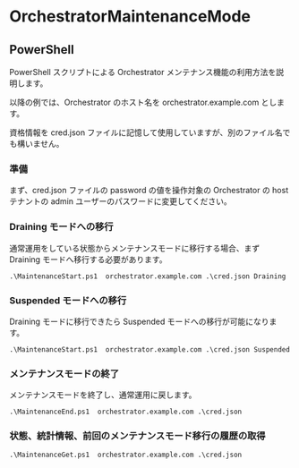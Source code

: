 # OrchestratorMaintenanceMode

## PowerShell

PowerShell スクリプトによる Orchestrator メンテナンス機能の利用方法を説明します。

以降の例では、Orchestrator のホスト名を orchestrator.example.com とします。

資格情報を cred.json ファイルに記憶して使用していますが、別のファイル名でも構いません。

### 準備

まず、cred.json ファイルの password の値を操作対象の Orchestrator の host テナントの admin ユーザーのパスワードに変更してください。

### Draining モードへの移行

通常運用をしている状態からメンテナンスモードに移行する場合、まず Draining モードへ移行する必要があります。

```
.\MaintenanceStart.ps1  orchestrator.example.com .\cred.json Draining
```

### Suspended モードへの移行

Draining モードに移行できたら Suspended モードへの移行が可能になります。

```
.\MaintenanceStart.ps1  orchestrator.example.com .\cred.json Suspended
```

### メンテナンスモードの終了

メンテナンスモードを終了し、通常運用に戻します。

```
.\MaintenanceEnd.ps1  orchestrator.example.com .\cred.json
```

### 状態、統計情報、前回のメンテナンスモード移行の履歴の取得

```
.\MaintenanceGet.ps1  orchestrator.example.com .\cred.json
```
